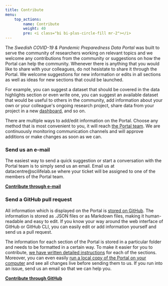 ```yaml
---
title: Contribute
menu:
    top_actions:
        name: Contribute
        weight: 40
        pre: <i class="bi bi-plus-circle-fill mr-2"></i>
---
```


The *Swedish COVID-19 & Pandemic Preparedness Data Portal* was built to serve the community of researchers working on relevant topics and we welcome any contributions from the community or suggestions on how the Portal can help the community. Whenever there is anything that you would like to share with your colleagues, do not hesistate to share it through the Portal. We welcome suggestions for new information or edits in all sections as well as ideas for new sections that could be launched.

For example, you can suggest a dataset that should be covered in the data highlights section or even write one, you can suggest an available dataset that would be useful to others in the community, add information about your own or your colleague's ongoing research project, share data from your project in a new [dashboard](/dashboards/), and so on.

There are multiple ways to add/edit information on the Portal. Choose any method that is most convenient to you, it will reach [the Portal team](/about). We are continuously monitoring communication channels and will approve additions or make changes as soon as we can.

<div class="container">
  <div class="row">
    <div class="col-md-6">
      <h3><i class="bi bi-envelope-fill"></i> Send us an e-mail</h3>
      <p>The easiest way to send a quick suggestion or start a conversation with the Portal team is to simply send us an email. Email us at datacentre@scilifelab.se where your ticket will be assigned to one of the members of the Portal team.</p>
      <p><b><a href="mailto:datacentre@scilifelab.se">Contribute through e-mail <i class="bi bi-arrow-right-circle-fill"></i></a></b></p>
    </div>
    <!--<div class="col-md-6">
      <h3><i class="bi bi-hand-index-thumb-fill"></i> Send a suggestion through a form</h3>
      <p>Each section of the Portal contains a special form through which you can make a suggestion for that specific section.</p>
    </div>-->
    <div class="col-md-6">
      <h3><i class="bi bi-github"></i> Send a GitHub pull request</h3>
      <p>All information which is displayed on the Portal is <a href="https://github.com/ScilifelabDataCentre/covid-portal/tree/develop">stored on GitHub</a>. The information is stored as .JSON files or as Markdown files, making it human-readable and easy to edit. If you know your way around the web interface of GitHub or GitHub CLI, you can easily edit or add information yourself and send us a pull request.</p>
      <p>The information for each section of the Portal is stored in a particular folder and needs to be formatted in a certain way. To make it easier for you to contribute, <a href="https://github.com/ScilifelabDataCentre/covid-portal/blob/develop/CONTRIBUTING/adding_editing_information.md">we have written detailed instructions</a> for each of the sections. Moreover, you can even easily <a href="https://github.com/ScilifelabDataCentre/covid-portal/blob/develop/CONTRIBUTING/running_a_local_copy.md">run a local copy of the Portal on your computer</a> and see all changes live before sending them to us. If you run into an issue, send us an email so that we can help you.</p>
      <p><b><a href="https://github.com/ScilifelabDataCentre/covid-portal/blob/develop/CONTRIBUTING/adding_editing_information.md">Contribute through GitHub <i class="bi bi-arrow-right-circle-fill"></i></a></b></p>
    </div>
  </div>
</div>
